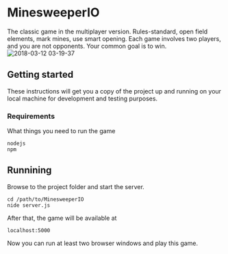 # MinesweeperIO
The classic game in the multiplayer version. 
Rules-standard, open field elements, mark mines, use smart opening. 
Each game involves two players, and you are not opponents. Your common goal is to win.
![2018-03-12 03-19-37](https://user-images.githubusercontent.com/9293641/37260578-1df8d4c8-25a6-11e8-9392-49f5a4c5dd8e.png)

## Getting started
These instructions will get you a copy of the project up and running on your local machine for development and testing purposes.

### Requirements

What things you need to run the game
```
nodejs
npm
```

## Runnining

Browse to the project folder and start the server.
```
cd /path/to/MinesweeperIO
nide server.js
```

After that, the game will be available at
```
localhost:5000
```
Now you can run at least two browser windows and play this game.

